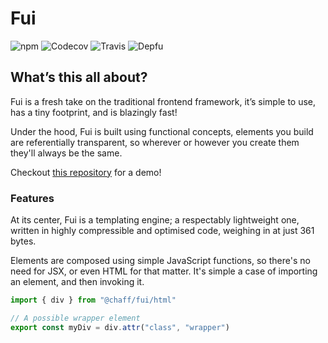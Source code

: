 # Fui

![npm](https://img.shields.io/npm/v/@chaff/fui.svg?style=flat-square)
![Codecov](https://img.shields.io/codecov/c/github/iainreid820/fui/master.svg?style=flat-square)
![Travis](https://img.shields.io/travis/iainreid820/fui/master.svg?style=flat-square)
![Depfu](https://img.shields.io/depfu/iainreid820/fui.svg?style=flat-square)

## What’s this all about?

Fui is a fresh take on the traditional frontend framework, it’s simple to use, has a tiny footprint, and is blazingly fast!

Under the hood, Fui is built using functional concepts, elements you build are referentially transparent, so wherever or however you create them they'll always be the same.

Checkout [this repository](https://git.io/fjvBY) for a demo!

### Features

At its center, Fui is a templating engine; a respectably lightweight one, written in highly compressible and optimised code, weighing in at just 361 bytes.

Elements are composed using simple JavaScript functions, so there's no need for JSX, or even HTML for that matter. It's simple a case of importing an element, and then invoking it.

```javascript
import { div } from "@chaff/fui/html"

// A possible wrapper element
export const myDiv = div.attr("class", "wrapper")
```
